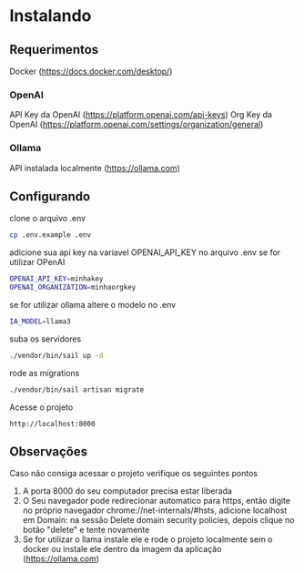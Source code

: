 # Instalando

## Requerimentos

Docker (https://docs.docker.com/desktop/)

### OpenAI
API Key da OpenAI (https://platform.openai.com/api-keys)
Org Key da OpenAI (https://platform.openai.com/settings/organization/general)

### Ollama
API instalada localmente (https://ollama.com)

## Configurando

clone o arquivo .env
```sh
cp .env.example .env
```

adicione sua api key na variavel OPENAI_API_KEY no arquivo .env se for utilizar OPenAI
```sh
OPENAI_API_KEY=minhakey
OPENAI_ORGANIZATION=minhaorgkey
```

se for utilizar ollama altere o modelo no .env
```sh
IA_MODEL=llama3
```

suba os servidores
```sh
./vendor/bin/sail up -d
```

rode as migrations
```sh
./vendor/bin/sail artisan migrate
```

Acesse o projeto
```
http://localhost:8000
```

## Observações

Caso não consiga acessar o projeto verifique os seguintes pontos

1. A porta 8000 do seu computador precisa estar liberada
2. O Seu navegador pode redirecionar automatico para https, então digite no próprio navegador chrome://net-internals/#hsts, adicione localhost em Domain: na sessão Delete domain security policies, depois clique no botão "delete" e tente novamente
3. Se for utilizar o llama instale ele e rode o projeto localmente sem o docker ou instale ele dentro da imagem da aplicação (https://ollama.com)
